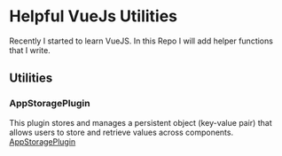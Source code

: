 # Helpful VueJs Utilities

Recently I started to learn VueJS. In this Repo I will add helper functions that I write.

## Utilities
### AppStoragePlugin
This plugin stores and manages a persistent object (key-value pair) that allows users to store and retrieve values across components.   
[AppStoragePlugin](AppStoragePlugin/)
